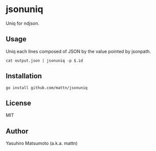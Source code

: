 # jsonuniq

Uniq for ndjson.

## Usage

Uniq each lines composed of JSON by the value pointed by jsonpath.

```
cat output.json | jsonuniq -p $.id
```

## Installation

```
go install github.com/mattn/jsonuniq
```

## License

MIT

## Author

Yasuhiro Matsumoto (a.k.a. mattn)
